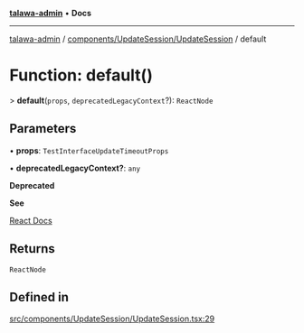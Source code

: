 [**talawa-admin**](../../../../README.md) • **Docs**

***

[talawa-admin](../../../../modules.md) / [components/UpdateSession/UpdateSession](../README.md) / default

# Function: default()

\> **default**(`props`, `deprecatedLegacyContext`?): `ReactNode`

## Parameters

• **props**: `TestInterfaceUpdateTimeoutProps`

• **deprecatedLegacyContext?**: `any`

**Deprecated**

**See**

[React Docs](https://legacy.reactjs.org/docs/legacy-context.html#referencing-context-in-lifecycle-methods)

## Returns

`ReactNode`

## Defined in

[src/components/UpdateSession/UpdateSession.tsx:29](https://github.com/PalisadoesFoundation/talawa-admin/blob/4bef0939e3fab4672bfd3599312195b8557e01a3/src/components/UpdateSession/UpdateSession.tsx#L29)

